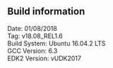 ## Build information

Date: 01/08/2018 <br/>
Tag: v18.08_REL1.6 <br/>
Build System: Ubuntu 16.04.2 LTS <br/>
GCC Version: 6.3 <br/>
EDK2 Version: vUDK2017 <br/>
